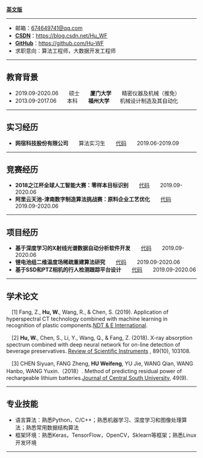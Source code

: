 **[英文版](README.md)**  

---
 - 邮箱：674649741@qq.com 
 - **[CSDN](https://blog.csdn.net/Hu_WF)**：https://blog.csdn.net/Hu_WF 
 - **[GitHub](https://github.com/Hu-WF)**：https://github.com/Hu-WF 
 - 求职意向：算法工程师，大数据开发工程师
  ---
  
 ## 教育背景
- 2019.09-2020.06　　硕士　　**厦门大学**　　精密仪器及机械（推免）　　
- 2013.09-2017.06　　本科　　**福州大学**　　机械设计制造及其自动化　　
---

## 实习经历
- **网宿科技股份有限公司**　　算法实习生　　[代码](https://github.com/Hu-WF/WS_InternshipProject)　　2019.06-2019.09
---

## 竞赛经历
- **2018之江杯全球人工智能大赛：零样本目标识别**　　[代码](https://github.com/Hu-WF/WS_InternshipProject)　　2019.09-2020.06
- **阿里云天池-津南数字制造算法挑战赛：原料企业工艺优化**　　[代码](https://github.com/Hu-WF/2019Jinnan-Digital-Manufacturing-DMAC)　　2019.09-2020.06
---

## 项目经历
- **基于深度学习的X射线光谱数据自动分析软件开发**　　[代码](https://github.com/Hu-WF/XASDataProcessingProject)　　2019.09-2020.06
- **锂电池组二维温度场稀疏重建算法研究**　　[代码](https://github.com/Hu-WF/TemperatureField-Reconstruction)　　2019.09-2020.06
- **基于SSD和PTZ相机的行人检测跟踪平台设计**　　[代码](https://github.com/Hu-WF/Face-tracking-PTZ-camera-project)　　2019.09-2020.06
---

## 学术论文
　[1] Fang, Z., **Hu, W.**, Wang, R., & Chen, S. (2019). Application of hyperspectral CT technology combined with machine learning in recognition of plastic components.[NDT & E International](https://www.sciencedirect.com/science/article/pii/S0963869518305619?via%3Dihub).  

　[2] **Hu, W.**, Chen, S., Li, Y., Wang, Q., & Fang, Z. (2018). X-ray absorption spectrum combined with deep neural network for on-line detection of beverage preservatives. [Review of Scientific Instruments](https://aip.scitation.org/doi/10.1063/1.5048281)
, 89(10), 103108.  

　[3] CHEN Siyuan, FANG Zheng, **HU Weifeng**, YU Jie, WANG Qian, WANG Hanbo, WANG Yuxin.（2018）. Method of predicting residual power of rechargeable lithium batteries.[Journal of Central South University](http://www.zndxzk.com.cn/paper/paperView.aspx?id=paper_318535), 49(9).  

---
## 专业技能
- 语言算法：熟悉Python，C/C++；熟悉机器学习、深度学习和图像处理算法；熟悉常用数据结构算法 
- 框架环境：熟悉Keras，TensorFlow，OpenCV，Sklearn等框架；熟悉Linux开发环境 

---
